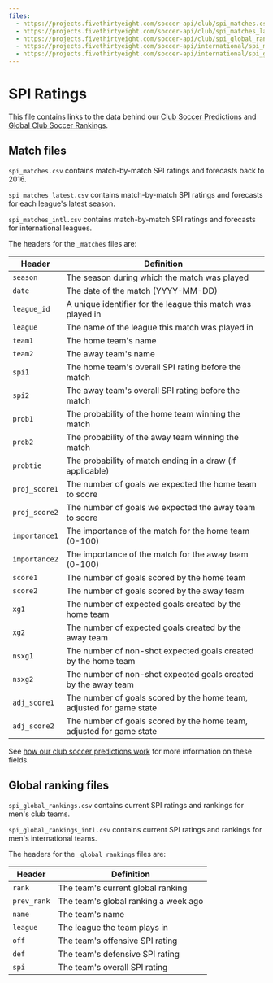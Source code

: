 ```yaml
---
files:
  - https://projects.fivethirtyeight.com/soccer-api/club/spi_matches.csv
  - https://projects.fivethirtyeight.com/soccer-api/club/spi_matches_latest.csv
  - https://projects.fivethirtyeight.com/soccer-api/club/spi_global_rankings.csv
  - https://projects.fivethirtyeight.com/soccer-api/international/spi_matches_intl.csv
  - https://projects.fivethirtyeight.com/soccer-api/international/spi_global_rankings_intl.csv
---
```

# SPI Ratings

This file contains links to the data behind our [Club Soccer Predictions](https://projects.fivethirtyeight.com/soccer-predictions/) and [Global Club Soccer Rankings](https://projects.fivethirtyeight.com/global-club-soccer-rankings/).

## Match files

`spi_matches.csv` contains match-by-match SPI ratings and forecasts back to 2016.

`spi_matches_latest.csv` contains match-by-match SPI ratings and forecasts for each league's latest season.

`spi_matches_intl.csv` contains match-by-match SPI ratings and forecasts for international leagues.

The headers for the `_matches` files are:

Header | Definition
---|---------
`season` | The season during which the match was played
`date` | The date of the match (YYYY-MM-DD)
`league_id` | A unique identifier for the league this match was played in
`league` | The name of the league this match was played in
`team1` | The home team's name
`team2` | The away team's name
`spi1` | The home team's overall SPI rating before the match
`spi2` | The away team's overall SPI rating before the match
`prob1` | The probability of the home team winning the match
`prob2` | The probability of the away team winning the match
`probtie` | The probability of match ending in a draw (if applicable)
`proj_score1` | The number of goals we expected the home team to score
`proj_score2` | The number of goals we expected the away team to score
`importance1` | The importance of the match for the home team (0-100)
`importance2` | The importance of the match for the away team (0-100)
`score1` | The number of goals scored by the home team
`score2` | The number of goals scored by the away team
`xg1` | The number of expected goals created by the home team
`xg2` | The number of expected goals created by the away team
`nsxg1` | The number of non-shot expected goals created by the home team
`nsxg2` | The number of non-shot expected goals created by the away team
`adj_score1` | The number of goals scored by the home team, adjusted for game state
`adj_score2` | The number of goals scored by the home team, adjusted for game state

See [how our club soccer predictions work](https://fivethirtyeight.com/methodology/how-our-club-soccer-predictions-work/) for more information on these fields.

## Global ranking files

`spi_global_rankings.csv` contains current SPI ratings and rankings for men's club teams.

`spi_global_rankings_intl.csv` contains current SPI ratings and rankings for men's international teams.

The headers for the `_global_rankings` files are:

Header | Definition
---|---------
`rank` | The team's current global ranking
`prev_rank` | The team's global ranking a week ago
`name` | The team's name
`league` | The league the team plays in
`off` | The team's offensive SPI rating
`def` | The team's defensive SPI rating
`spi` | The team's overall SPI rating
